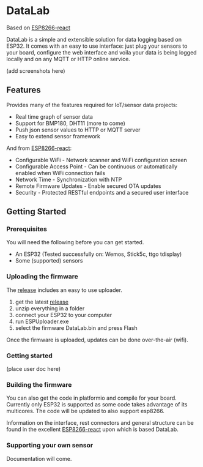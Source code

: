 # DataLab

Based on [ESP8266-react](https://github.com/rjwats/esp8266-react)

DataLab is a simple and extensible solution for data logging based on ESP32. It comes with an easy to use interface: just plug your sensors to your board, configure the web interface and voila your data is being logged locally and on any MQTT or HTTP online service. 

(add screenshots here)

## Features

Provides many of the features required for IoT/sensor data projects:
* Real time graph of sensor data
* Support for BMP180, DHT11 (more to come)
* Push json sensor values to HTTP or MQTT server
* Easy to extend sensor framework

And from [ESP8266-react](https://github.com/rjwats/esp8266-react):
* Configurable WiFi - Network scanner and WiFi configuration screen
* Configurable Access Point - Can be continuous or automatically enabled when WiFi connection fails
* Network Time - Synchronization with NTP
* Remote Firmware Updates - Enable secured OTA updates
* Security - Protected RESTful endpoints and a secured user interface

## Getting Started

### Prerequisites

You will need the following before you can get started.

* An ESP32 (Tested successfully on: Wemos, Stick5c, ttgo tdisplay)
* Some (supported) sensors 

### Uploading the firmware

The [release](https://github.com/DClicLab/DataLab/releases/latest/) includes an easy to use uploader.
1. get the latest [release](https://github.com/DClicLab/DataLab/releases/latest/)
2. unzip everything in a folder
3. connect your ESP32 to your computer
4. run ESPUploader.exe
5. select the firmware DataLab.bin and press Flash

Once the firmware is uploaded, updates can be done over-the-air (wifi).

### Getting started

(place user doc here)

### Building the firmware

You can also get the code in platformio and compile for your board.
Currently only ESP32 is supported as some code takes advantage of its multicores.
The code will be updated to also support esp8266.

Information on the interface, rest connectors and general structure can be found in the excellent [ESP8266-react](https://github.com/rjwats/esp8266-react) upon which is based DataLab.

### Supporting your own sensor

Documentation will come.

